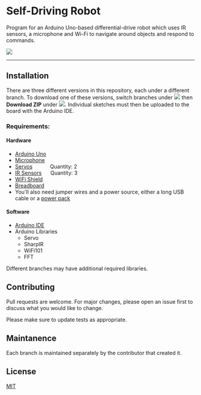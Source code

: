 # Self-Driving Robot

Program for an Arduino Uno-based differential-drive robot which uses IR sensors, a microphone and Wi-Fi to navigate around objects and respond to commands.

![](https://github.com/CodeLabs-2021/self-driving/blob/main/Robot_Rock.gif)

---

## Installation

There are three different versions in this repository, each under a different branch. To download one of these versions, switch branches under <img src="https://img.shields.io/badge/-main-lightgrey.svg"/> then **Download ZIP** under <img src="https://img.shields.io/badge/-Code-brightgreen.svg"/>. Individual sketches must then be uploaded to the board with the Arduino IDE.

### Requirements:

#### Hardware
* [Arduino Uno](https://store-usa.arduino.cc/products/arduino-uno-rev3)
* [Microphone](https://learn.adafruit.com/adafruit-agc-electret-microphone-amplifier-max9814/)
* [Servos](https://www.pololu.com/product/1248)            Quantity: 2
* [IR Sensors](https://www.pololu.com/product/136)      Quantity: 3
* [WiFi Shield](https://www.adafruit.com/product/3653)
* [Breadboard](https://www.adafruit.com/product/4539)
* You'll also need jumper wires and a power source, either a long USB cable or a [power pack](https://www.newegg.com/black-anker-powercore-slim-10000-10000-mah-power-bank/p/39G-000T-000B9)

#### Software
* [Arduino IDE](https://www.arduino.cc/en/software)
* Arduino Libraries
    * Servo
    * SharpIR
    * WiFi101
    * FFT

Different branches may have additional required libraries.

## Contributing
Pull requests are welcome. For major changes, please open an issue first to discuss what you would like to change.

Please make sure to update tests as appropriate.

## Maintanence
Each branch is maintained separately by the contributor that created it.

## License
[MIT](https://choosealicense.com/licenses/mit/)

